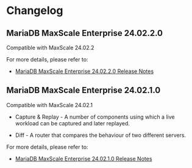 # Changelog

## MariaDB MaxScale Enterprise 24.02.2.0

Compatible with MaxScale 24.02.2

For more details, please refer to:

* [MariaDB MaxScale Enterprise 24.02.2.0 Release Notes](Release-Notes/MaxScale_Enterprise-24.02.2.0-Release-Notes.md)

## MariaDB MaxScale Enterprise 24.02.1.0

Compatible with MaxScale 24.02.1

* Capture & Replay - A number of components using which a live workload
  can be captured and later replayed.

* Diff - A router that compares the behaviour of two different servers.

For more details, please refer to:

* [MariaDB MaxScale Enterprise 24.02.1.0 Release Notes](Release-Notes/MaxScale_Enterprise-24.02.1.0-Release-Notes.md)

